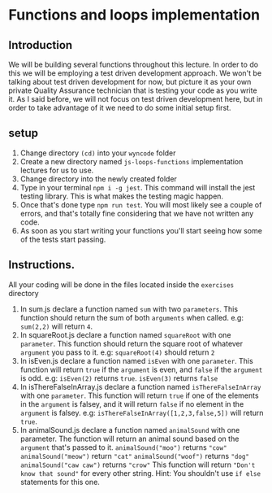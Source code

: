 # Functions and loops implementation

## Introduction
We will be building several functions throughout this lecture. In order to do this we will be employing a test driven development approach. We won't be talking about test driven development for now, but picture it as your own private Quality Assurance technician that is testing your code as you write it. As I said before, we will not focus on test driven development here, but in order to take advantage of it we need to do some initial setup first.

## setup
1. Change directory ```(cd)``` into your ```wyncode``` folder
2. Create a new directory named ```js-loops-functions```
implementation lectures for us to use.
3. Change directory into the newly created folder
4. Type in your terminal ```npm i -g jest```. This command will install the jest testing library. This is what makes the testing magic happen.
5. Once that's done type ```npm run test```. You will most likely see a couple of errors, and that's totally fine considering that we have not written any code.
6. As soon as you start writing your functions you'll start seeing how some of the tests start passing.

## Instructions.
All your coding will be done in the files located inside the ```exercises``` directory
1. In sum.js declare a function named ```sum``` with two ```parameters```. This function should return the sum of both ```arguments``` when called. e.g: ```sum(2,2)``` will return ```4```.
2. In squareRoot.js declare a function named ```squareRoot``` with one ```parameter```. This function should return the square root of whatever ```argument``` you pass to it. e.g: ```squareRoot(4)``` should return ```2```
3. In isEven.js declare a function named ```isEven``` with one ```parameter```. This function will return ```true``` if the ```argument``` is even, and ```false``` if the ```argument``` is odd. e.g: ```isEven(2)``` returns ```true```. ```isEven(3)``` returns ```false```
4. In isThereFalseInArray.js declare a function named ```isThereFalseInArray``` with one ```parameter```. This function will return ```true``` if one of the elements in the ```argument``` is falsey, and it will return ```false``` if no element in the ```argument``` is falsey. e.g: ``isThereFalseInArray([1,2,3,false,5])`` will return ```true```.
5. In animalSound.js declare a function named ```animalSound``` with one parameter. The function will return an animal sound based on the ```argument``` that's passed to it.
```animalSound("moo")``` returns ```"cow"```
```animalSound("meow")``` return ```"cat"```
```animalSound("woof")``` returns ```"dog"```
```animalSound("caw caw")``` returns ```"crow"```
This function will return ```"Don't know that sound"```  for every other string.
Hint: You shouldn't use ```if else``` statements for this one.